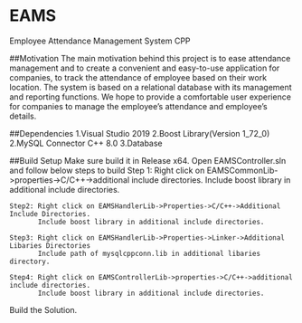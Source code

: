# EAMS
Employee Attendance Management System CPP

##Motivation
The main motivation behind this project is to ease attendance management and to create a convenient and easy-to-use application for companies, to track the attendance of employee based on their work location. The system is based on a relational database with its management and reporting functions. We hope to provide a comfortable user experience for companies to manage the employee’s  attendance and employee’s details.

##Dependencies
1.Visual Studio 2019
2.Boost Library(Version 1_72_0)
2.MySQL Connector C++ 8.0
3.Database

##Build Setup
Make sure build it in Release x64.
Open EAMSController.sln and follow below steps to build
	Step 1: Right click on EAMSCommonLib->properties->C/C++->additional include directories.
		Include boost library in additional include directories.

	Step2: Right click on EAMSHandlerLib->Properties->C/C++->Additional Include Directories.
	       Include boost library in additional include directories.

	Step3: Right click on EAMSHandlerLib->Properties->Linker->Additional Libaries Directories
	       Include path of mysqlcppconn.lib in additional libaries directory.

	Step4: Right click on EAMSControllerLib->properties->C/C++->additional include directories.
	       Include boost library in additional include directories.

Build the Solution.


